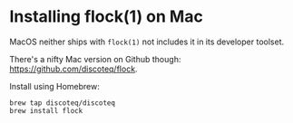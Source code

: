 # Installing flock(1) on Mac

MacOS neither ships with `flock(1)` not includes it in its developer toolset.

There's a nifty Mac version on Github though: https://github.com/discoteq/flock.

Install using Homebrew:

```
brew tap discoteq/discoteq
brew install flock
```
